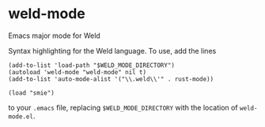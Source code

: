 # weld-mode
Emacs major mode for Weld

Syntax highlighting for the Weld language. To use, add the lines
```
(add-to-list 'load-path "$WELD_MODE_DIRECTORY")
(autoload 'weld-mode "weld-mode" nil t)
(add-to-list 'auto-mode-alist '("\\.weld\\'" . rust-mode))

(load "smie")
```
to your `.emacs` file, replacing `$WELD_MODE_DIRECTORY` with the location of `weld-mode.el`.